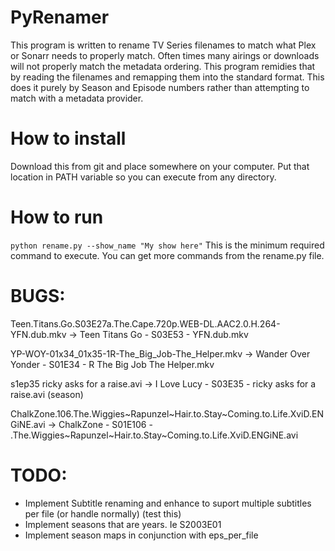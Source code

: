 # PyRenamer
This program is written to rename TV Series filenames to match what Plex or Sonarr needs to properly match. Often times many airings or downloads will not properly match the metadata ordering. This program remidies that by reading the filenames and remapping them into the standard format. This does it purely by Season and Episode numbers rather than attempting to match with a metadata provider.

# How to install
Download this from git and place somewhere on your computer. Put that location in PATH variable so you can execute from any directory.

# How to run
`python rename.py --show_name "My show here"`
This is the minimum required command to execute. You can get more commands from the rename.py file.

# BUGS:
Teen.Titans.Go.S03E27a.The.Cape.720p.WEB-DL.AAC2.0.H.264-YFN.dub.mkv -> Teen Titans Go - S03E53 - YFN.dub.mkv

YP-WOY-01x34_01x35-1R-The_Big_Job-The_Helper.mkv -> Wander Over Yonder - S01E34 - R The Big Job The Helper.mkv

s1ep35 ricky asks for a raise.avi -> I Love Lucy - S03E35 - ricky asks for a raise.avi (season)

ChalkZone.106.The.Wiggies~Rapunzel~Hair.to.Stay~Coming.to.Life.XviD.ENGiNE.avi -> ChalkZone - S01E106 - .The.Wiggies~Rapunzel~Hair.to.Stay~Coming.to.Life.XviD.ENGiNE.avi

# TODO:
* Implement Subtitle renaming and enhance to suport multiple subtitles per file (or handle normally) (test this)
* Implement seasons that are years. Ie S2003E01
* Implement season maps in conjunction with eps_per_file
